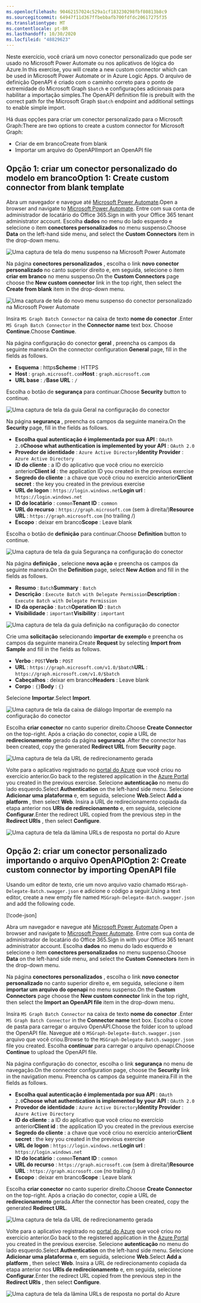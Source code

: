 ```yaml
---
ms.openlocfilehash: 90462157024c529a1cf183230298fbf80813b8c9
ms.sourcegitcommit: 64947f11d367ffbebbafb700fdfdc20617275f35
ms.translationtype: MT
ms.contentlocale: pt-BR
ms.lasthandoff: 10/30/2020
ms.locfileid: "48829623"
---
```

<!-- markdownlint-disable MD002 MD041 -->

<span data-ttu-id="ea653-101">Neste exercício, você criará um novo conector personalizado que pode ser usado no Microsoft Power Automate ou nos aplicativos de lógica do Azure.</span><span class="sxs-lookup"><span data-stu-id="ea653-101">In this exercise, you will create a new custom connector which can be used in Microsoft Power Automate or in Azure Logic Apps.</span></span> <span data-ttu-id="ea653-102">O arquivo de definição OpenAPI é criado com o caminho correto para o ponto de extremidade do Microsoft Graph `$batch` e configurações adicionais para habilitar a importação simples.</span><span class="sxs-lookup"><span data-stu-id="ea653-102">The OpenAPI definition file is prebuilt with the correct path for the Microsoft Graph `$batch` endpoint and additional settings to enable simple import.</span></span>

<span data-ttu-id="ea653-103">Há duas opções para criar um conector personalizado para o Microsoft Graph:</span><span class="sxs-lookup"><span data-stu-id="ea653-103">There are two options to create a custom connector for Microsoft Graph:</span></span>

- <span data-ttu-id="ea653-104">Criar de em branco</span><span class="sxs-lookup"><span data-stu-id="ea653-104">Create from blank</span></span>
- <span data-ttu-id="ea653-105">Importar um arquivo do OpenAPI</span><span class="sxs-lookup"><span data-stu-id="ea653-105">Import an OpenAPI file</span></span>

## <a name="option-1-create-custom-connector-from-blank-template"></a><span data-ttu-id="ea653-106">Opção 1: criar um conector personalizado do modelo em branco</span><span class="sxs-lookup"><span data-stu-id="ea653-106">Option 1: Create custom connector from blank template</span></span>

<span data-ttu-id="ea653-107">Abra um navegador e navegue até [Microsoft Power Automate](https://flow.microsoft.com).</span><span class="sxs-lookup"><span data-stu-id="ea653-107">Open a browser and navigate to [Microsoft Power Automate](https://flow.microsoft.com).</span></span> <span data-ttu-id="ea653-108">Entre com sua conta de administrador de locatário do Office 365.</span><span class="sxs-lookup"><span data-stu-id="ea653-108">Sign in with your Office 365 tenant administrator account.</span></span> <span data-ttu-id="ea653-109">Escolha **dados** no menu do lado esquerdo e selecione o item **conectores personalizados** no menu suspenso.</span><span class="sxs-lookup"><span data-stu-id="ea653-109">Choose **Data** on the left-hand side menu, and select the **Custom Connectors** item in the drop-down menu.</span></span>

![Uma captura de tela do menu suspenso na Microsoft Power Automate](./images/custom-connectors.png)

<span data-ttu-id="ea653-111">Na página **conectores personalizados** , escolha o link **novo conector personalizado** no canto superior direito e, em seguida, selecione o item **criar em branco** no menu suspenso.</span><span class="sxs-lookup"><span data-stu-id="ea653-111">On the **Custom Connectors** page choose the **New custom connector** link in the top right, then select the **Create from blank** item in the drop-down menu.</span></span>

![Uma captura de tela do novo menu suspenso do conector personalizado na Microsoft Power Automate](./images/new-connector.png)

<span data-ttu-id="ea653-113">Insira `MS Graph Batch Connector` na caixa de texto **nome do conector** .</span><span class="sxs-lookup"><span data-stu-id="ea653-113">Enter `MS Graph Batch Connector` in the **Connector name** text box.</span></span> <span data-ttu-id="ea653-114">Choose **Continue**.</span><span class="sxs-lookup"><span data-stu-id="ea653-114">Choose **Continue**.</span></span>

<span data-ttu-id="ea653-115">Na página configuração do conector **geral** , preencha os campos da seguinte maneira.</span><span class="sxs-lookup"><span data-stu-id="ea653-115">On the connector configuration **General** page, fill in the fields as follows.</span></span>

- <span data-ttu-id="ea653-116">**Esquema** : https</span><span class="sxs-lookup"><span data-stu-id="ea653-116">**Scheme** : HTTPS</span></span>
- <span data-ttu-id="ea653-117">**Host** : `graph.microsoft.com`</span><span class="sxs-lookup"><span data-stu-id="ea653-117">**Host** : `graph.microsoft.com`</span></span>
- <span data-ttu-id="ea653-118">**URL base** : `/`</span><span class="sxs-lookup"><span data-stu-id="ea653-118">**Base URL** : `/`</span></span>

<span data-ttu-id="ea653-119">Escolha o botão de **segurança** para continuar.</span><span class="sxs-lookup"><span data-stu-id="ea653-119">Choose **Security** button to continue.</span></span>

![Uma captura de tela da guia Geral na configuração do conector](./images/general-tab.png)

<span data-ttu-id="ea653-121">Na página **segurança** , preencha os campos da seguinte maneira.</span><span class="sxs-lookup"><span data-stu-id="ea653-121">On the **Security** page, fill in the fields as follows.</span></span>

- <span data-ttu-id="ea653-122">**Escolha qual autenticação é implementada por sua API** : `OAuth 2.0`</span><span class="sxs-lookup"><span data-stu-id="ea653-122">**Choose what authentication is implemented by your API** : `OAuth 2.0`</span></span>
- <span data-ttu-id="ea653-123">**Provedor de identidade** : `Azure Active Directory`</span><span class="sxs-lookup"><span data-stu-id="ea653-123">**Identity Provider** : `Azure Active Directory`</span></span>
- <span data-ttu-id="ea653-124">**ID do cliente** : a ID do aplicativo que você criou no exercício anterior</span><span class="sxs-lookup"><span data-stu-id="ea653-124">**Client id** : the application ID you created in the previous exercise</span></span>
- <span data-ttu-id="ea653-125">**Segredo do cliente** : a chave que você criou no exercício anterior</span><span class="sxs-lookup"><span data-stu-id="ea653-125">**Client secret** : the key you created in the previous exercise</span></span>
- <span data-ttu-id="ea653-126">**URL de logon** : `https://login.windows.net`</span><span class="sxs-lookup"><span data-stu-id="ea653-126">**Login url** : `https://login.windows.net`</span></span>
- <span data-ttu-id="ea653-127">**ID do locatário** : `common`</span><span class="sxs-lookup"><span data-stu-id="ea653-127">**Tenant ID** : `common`</span></span>
- <span data-ttu-id="ea653-128">**URL do recurso** : `https://graph.microsoft.com` (sem à direita/)</span><span class="sxs-lookup"><span data-stu-id="ea653-128">**Resource URL** : `https://graph.microsoft.com` (no trailing /)</span></span>
- <span data-ttu-id="ea653-129">**Escopo** : deixar em branco</span><span class="sxs-lookup"><span data-stu-id="ea653-129">**Scope** : Leave blank</span></span>

<span data-ttu-id="ea653-130">Escolha o botão de **definição** para continuar.</span><span class="sxs-lookup"><span data-stu-id="ea653-130">Choose **Definition** button to continue.</span></span>

![Uma captura de tela da guia Segurança na configuração do conector](./images/security-tab.png)

<span data-ttu-id="ea653-132">Na página **definição** , selecione **nova ação** e preencha os campos da seguinte maneira.</span><span class="sxs-lookup"><span data-stu-id="ea653-132">On the **Definition** page, select **New Action** and fill in the fields as follows.</span></span>

- <span data-ttu-id="ea653-133">**Resumo** : `Batch`</span><span class="sxs-lookup"><span data-stu-id="ea653-133">**Summary** : `Batch`</span></span>
- <span data-ttu-id="ea653-134">**Descrição** : `Execute Batch with Delegate Permission`</span><span class="sxs-lookup"><span data-stu-id="ea653-134">**Description** : `Execute Batch with Delegate Permission`</span></span>
- <span data-ttu-id="ea653-135">**ID da operação** : `Batch`</span><span class="sxs-lookup"><span data-stu-id="ea653-135">**Operation ID** : `Batch`</span></span>
- <span data-ttu-id="ea653-136">**Visibilidade** : `important`</span><span class="sxs-lookup"><span data-stu-id="ea653-136">**Visibility** : `important`</span></span>

![Uma captura de tela da guia definição na configuração do conector](./images/definition-tab.png)

<span data-ttu-id="ea653-138">Crie uma **solicitação** selecionando **importar de exemplo** e preencha os campos da seguinte maneira.</span><span class="sxs-lookup"><span data-stu-id="ea653-138">Create **Request** by selecting **Import from Sample** and fill in the fields as follows.</span></span>

- <span data-ttu-id="ea653-139">**Verbo** : `POST`</span><span class="sxs-lookup"><span data-stu-id="ea653-139">**Verb** : `POST`</span></span>
- <span data-ttu-id="ea653-140">**URL** : `https://graph.microsoft.com/v1.0/$batch`</span><span class="sxs-lookup"><span data-stu-id="ea653-140">**URL** : `https://graph.microsoft.com/v1.0/$batch`</span></span>
- <span data-ttu-id="ea653-141">**Cabeçalhos** : deixar em branco</span><span class="sxs-lookup"><span data-stu-id="ea653-141">**Headers** : Leave blank</span></span>
- <span data-ttu-id="ea653-142">**Corpo** : `{}`</span><span class="sxs-lookup"><span data-stu-id="ea653-142">**Body** : `{}`</span></span>

<span data-ttu-id="ea653-143">Selecione **Importar**.</span><span class="sxs-lookup"><span data-stu-id="ea653-143">Select **Import**.</span></span>

![Uma captura de tela da caixa de diálogo Importar de exemplo na configuração do conector](./images/import-sample.png)

<span data-ttu-id="ea653-145">Escolha **criar conector** no canto superior direito.</span><span class="sxs-lookup"><span data-stu-id="ea653-145">Choose **Create Connector** on the top-right.</span></span> <span data-ttu-id="ea653-146">Após a criação do conector, copie a URL de **redirecionamento** gerado da página **segurança** .</span><span class="sxs-lookup"><span data-stu-id="ea653-146">After the connector has been created, copy the generated **Redirect URL** from **Security** page.</span></span>

![Uma captura de tela da URL de redirecionamento gerada](./images/redirect-url.png)

<span data-ttu-id="ea653-148">Volte para o aplicativo registrado no [portal do Azure](https://aad.portal.azure.com) que você criou no exercício anterior.</span><span class="sxs-lookup"><span data-stu-id="ea653-148">Go back to the registered application in the [Azure Portal](https://aad.portal.azure.com) you created in the previous exercise.</span></span> <span data-ttu-id="ea653-149">Selecione **autenticação** no menu do lado esquerdo.</span><span class="sxs-lookup"><span data-stu-id="ea653-149">Select **Authentication** on the left-hand side menu.</span></span> <span data-ttu-id="ea653-150">Selecione **Adicionar uma plataforma** e, em seguida, selecione **Web**.</span><span class="sxs-lookup"><span data-stu-id="ea653-150">Select **Add a platform** , then select **Web**.</span></span> <span data-ttu-id="ea653-151">Insira a URL de redirecionamento copiada da etapa anterior nos **URIs de redirecionamento** e, em seguida, selecione **Configurar**.</span><span class="sxs-lookup"><span data-stu-id="ea653-151">Enter the redirect URL copied from the previous step in the **Redirect URIs** , then select **Configure**.</span></span>

![Uma captura de tela da lâmina URLs de resposta no portal do Azure](./images/update-app-reg.png)

## <a name="option-2-create-custom-connector-by-importing-openapi-file"></a><span data-ttu-id="ea653-153">Opção 2: criar um conector personalizado importando o arquivo OpenAPI</span><span class="sxs-lookup"><span data-stu-id="ea653-153">Option 2: Create custom connector by importing OpenAPI file</span></span>

<span data-ttu-id="ea653-154">Usando um editor de texto, crie um novo arquivo vazio chamado `MSGraph-Delegate-Batch.swagger.json` e adicione o código a seguir.</span><span class="sxs-lookup"><span data-stu-id="ea653-154">Using a text editor, create a new empty file named `MSGraph-Delegate-Batch.swagger.json` and add the following code.</span></span>

[!code-json[](../LabFiles/MSGraph-Delegate-Batch.swagger.json)]

<span data-ttu-id="ea653-155">Abra um navegador e navegue até [Microsoft Power Automate](https://flow.microsoft.com).</span><span class="sxs-lookup"><span data-stu-id="ea653-155">Open a browser and navigate to [Microsoft Power Automate](https://flow.microsoft.com).</span></span> <span data-ttu-id="ea653-156">Entre com sua conta de administrador de locatário do Office 365.</span><span class="sxs-lookup"><span data-stu-id="ea653-156">Sign in with your Office 365 tenant administrator account.</span></span> <span data-ttu-id="ea653-157">Escolha **dados** no menu do lado esquerdo e selecione o item **conectores personalizados** no menu suspenso.</span><span class="sxs-lookup"><span data-stu-id="ea653-157">Choose **Data** on the left-hand side menu, and select the **Custom Connectors** item in the drop-down menu.</span></span>

<span data-ttu-id="ea653-158">Na página **conectores personalizados** , escolha o link **novo conector personalizado** no canto superior direito e, em seguida, selecione o item **importar um arquivo do openapi** no menu suspenso.</span><span class="sxs-lookup"><span data-stu-id="ea653-158">On the **Custom Connectors** page choose the **New custom connector** link in the top right, then select the **Import an OpenAPI file** item in the drop-down menu.</span></span>

<span data-ttu-id="ea653-159">Insira `MS Graph Batch Connector` na caixa de texto **nome do conector** .</span><span class="sxs-lookup"><span data-stu-id="ea653-159">Enter `MS Graph Batch Connector` in the **Connector name** text box.</span></span> <span data-ttu-id="ea653-160">Escolha o ícone de pasta para carregar o arquivo OpenAPI.</span><span class="sxs-lookup"><span data-stu-id="ea653-160">Choose the folder icon to upload the OpenAPI file.</span></span> <span data-ttu-id="ea653-161">Navegue até o `MSGraph-Delegate-Batch.swagger.json` arquivo que você criou.</span><span class="sxs-lookup"><span data-stu-id="ea653-161">Browse to the `MSGraph-Delegate-Batch.swagger.json` file you created.</span></span> <span data-ttu-id="ea653-162">Escolha **continuar** para carregar o arquivo openapi.</span><span class="sxs-lookup"><span data-stu-id="ea653-162">Choose **Continue** to upload the OpenAPI file.</span></span>

<span data-ttu-id="ea653-163">Na página configuração do conector, escolha o link **segurança** no menu de navegação.</span><span class="sxs-lookup"><span data-stu-id="ea653-163">On the connector configuration page, choose the **Security** link in the navigation menu.</span></span> <span data-ttu-id="ea653-164">Preencha os campos da seguinte maneira.</span><span class="sxs-lookup"><span data-stu-id="ea653-164">Fill in the fields as follows.</span></span>

- <span data-ttu-id="ea653-165">**Escolha qual autenticação é implementada por sua API** : `OAuth 2.0`</span><span class="sxs-lookup"><span data-stu-id="ea653-165">**Choose what authentication is implemented by your API** : `OAuth 2.0`</span></span>
- <span data-ttu-id="ea653-166">**Provedor de identidade** : `Azure Active Directory`</span><span class="sxs-lookup"><span data-stu-id="ea653-166">**Identity Provider** : `Azure Active Directory`</span></span>
- <span data-ttu-id="ea653-167">**ID do cliente** : a ID do aplicativo que você criou no exercício anterior</span><span class="sxs-lookup"><span data-stu-id="ea653-167">**Client id** : the application ID you created in the previous exercise</span></span>
- <span data-ttu-id="ea653-168">**Segredo do cliente** : a chave que você criou no exercício anterior</span><span class="sxs-lookup"><span data-stu-id="ea653-168">**Client secret** : the key you created in the previous exercise</span></span>
- <span data-ttu-id="ea653-169">**URL de logon** : `https://login.windows.net`</span><span class="sxs-lookup"><span data-stu-id="ea653-169">**Login url** : `https://login.windows.net`</span></span>
- <span data-ttu-id="ea653-170">**ID do locatário** : `common`</span><span class="sxs-lookup"><span data-stu-id="ea653-170">**Tenant ID** : `common`</span></span>
- <span data-ttu-id="ea653-171">**URL do recurso** : `https://graph.microsoft.com` (sem à direita/)</span><span class="sxs-lookup"><span data-stu-id="ea653-171">**Resource URL** : `https://graph.microsoft.com` (no trailing /)</span></span>
- <span data-ttu-id="ea653-172">**Escopo** : deixar em branco</span><span class="sxs-lookup"><span data-stu-id="ea653-172">**Scope** : Leave blank</span></span>

<span data-ttu-id="ea653-173">Escolha **criar conector** no canto superior direito.</span><span class="sxs-lookup"><span data-stu-id="ea653-173">Choose **Create Connector** on the top-right.</span></span> <span data-ttu-id="ea653-174">Após a criação do conector, copie a URL de **redirecionamento** gerada.</span><span class="sxs-lookup"><span data-stu-id="ea653-174">After the connector has been created, copy the generated **Redirect URL**.</span></span>

![Uma captura de tela da URL de redirecionamento gerada](./images/redirect-url.png)

<span data-ttu-id="ea653-176">Volte para o aplicativo registrado no [portal do Azure](https://aad.portal.azure.com) que você criou no exercício anterior.</span><span class="sxs-lookup"><span data-stu-id="ea653-176">Go back to the registered application in the [Azure Portal](https://aad.portal.azure.com) you created in the previous exercise.</span></span> <span data-ttu-id="ea653-177">Selecione **autenticação** no menu do lado esquerdo.</span><span class="sxs-lookup"><span data-stu-id="ea653-177">Select **Authentication** on the left-hand side menu.</span></span> <span data-ttu-id="ea653-178">Selecione **Adicionar uma plataforma** e, em seguida, selecione **Web**.</span><span class="sxs-lookup"><span data-stu-id="ea653-178">Select **Add a platform** , then select **Web**.</span></span> <span data-ttu-id="ea653-179">Insira a URL de redirecionamento copiada da etapa anterior nos **URIs de redirecionamento** e, em seguida, selecione **Configurar**.</span><span class="sxs-lookup"><span data-stu-id="ea653-179">Enter the redirect URL copied from the previous step in the **Redirect URIs** , then select **Configure**.</span></span>

![Uma captura de tela da lâmina URLs de resposta no portal do Azure](./images/update-app-reg.png)

